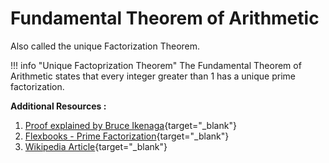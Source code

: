 # Fundamental Theorem of Arithmetic

Also called the unique Factorization Theorem.

!!! info "Unique Factoprization Theorem"
    The Fundamental Theorem of Arithmetic states that every integer greater than 1 has a unique prime factorization.
    

**Additional Resources :**

1. [Proof explained by Bruce Ikenaga](https://www.math.uh.edu/~minru/spring11/fundamental-theorem.pdf){target="_blank"}
2. [Flexbooks - Prime Factorization](https://flexbooks.ck12.org/cbook/ck-12-middle-school-math-concepts-grade-6/section/5.4/primary/lesson/prime-factorization-msm6/){target="_blank"}
3. [Wikipedia Article](https://en.wikipedia.org/wiki/Fundamental_theorem_of_arithmetic){target="_blank"}



